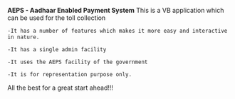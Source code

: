 **AEPS - Aadhaar Enabled Payment System**
This is a VB application which can be used for the toll collection

	-It has a number of features which makes it more easy and interactive in nature.
	
	-It has a single admin facility 
	
	-It uses the AEPS facility of the government 
	
	-It is for representation purpose only.

All the best for a great start ahead!!!
